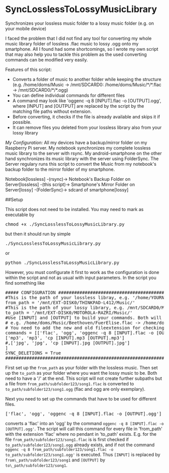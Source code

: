 # SyncLosslessToLossyMusicLibrary
Synchronizes your lossless music folder to a lossy music folder (e.g. on your mobile device)

I faced the problem that I did not find any tool for converting my whole music library folder of lossless .flac music to lossy .ogg onto my smartphone. All I found had some shortcomings, so I wrote my own script that may also help you to tackle this problem as the used converting commands can be modified very easily.

Features of this script:
* Converts a folder of music to another folder while keeping the structure (e.g. /home/doms/Music -> /mnt/SDCARD0: /home/doms/Music/\*/\*.flac -> /mnt/SDCARD0/\*/\*.ogg) 
* You can define individual commands for different files
* A command may look like 'oggenc -q 8 [INPUT].flac -o [OUTPUT].ogg', where [INPUT] and [OUTPUT] are replaced by the script by the matching file paths without extension.
* Before converting, it checks if the file is already available and skips it if possible.
* It can remove files you deleted from your lossless library also from your lossy library

*My Configuration:*
All my devices have a backup/mirror folder on my Raspberry Pi server. My notebook synchronizes my complete lossless music library to the server with rsync. My android-smartphone on the other hand synchronizes its music library with the server using FolderSync. The Server regulary runs this script to convert the Music from my notebook's backup folder to the mirror folder of my smartphone.

Notebook[lossless] -(rsync)-> Notebook's Backup Folder on Server[lossless] -(this script)-> Smartphone's Mirror Folder on Server[lossy] -(FolderSync)-> sdcard of smartphone[lossy]

##Setup

This script does not need to be installed. You may need to mark as executable by
<pre>chmod +x ./SyncLosslessToLossyMusicLibrary.py</pre> but then it should run by simple <pre>./SyncLosslessToLossyMusicLibrary.py</pre>
or
<pre>python ./SyncLosslessToLossyMusicLibrary.py</pre>

However, you must configurate it first to work as the configuration is done within the script and not as usual with input parameters.
In the script you find something like
<pre>
##### CONFIGURATION ###########################################################################################
#This is the path of your lossless libray, e.g. '/home/YOURNAME/Music/'
from_path = '/mnt/EXT-DISK0/THINKPAD-L412/Music/'
#This is the path of your lossy library, e.g. /mnt/SDCARD0/Music/'
to_path = '/mnt/EXT-DISK0/MOTOROLA-RAZRI/Music/'
#Use [INPUT] and [OUTPUT] to build your commands. Both will be replaced by the full path but without the file extension,
# e.g. /home/doms/Music/Beethoven/FuerElise.flac -> /home/doms/Music/Beethoven/FuerElise
# You need to add the new and old fileextension for checking if the file is already converted and to remove old files
commands = [['flac', 'ogg', 'oggenc -q 8 [INPUT].flac -o [OUTPUT].ogg'],
['mp3', 'mp3', 'cp [INPUT].mp3 [OUTPUT].mp3']
#,['jpg', 'jpg', 'cp [INPUT].jpg [OUTPUT].jpg']
]
SYNC_DELETIONS = True
###############################################################################################################
</pre>
First set up the `from_path` as your folder with the lossless music.
Then set up the `to_path` as your folder where you want the lossy music to be.
Both need to have a '/' at the end. This script will not create further subpaths but a file from `from_path/subfolder123/song1.flac` is converted to `to_path/subfolder123/song1.ogg` (flac and ogg are only exemplary).

Next you need to set up the commands that have to be used for different files. 
<pre>['flac', 'ogg', 'oggenc -q 8 [INPUT].flac -o [OUTPUT].ogg']</pre>
converts a 'flac' into an 'ogg' by the command `oggenc -q 8 [INPUT].flac -o [OUTPUT].ogg'`.
The script will call this command for every file in 'from\_path' with the extension 'flac' where no pendant in 'to\_path' exists.
E.g. for the file `from_path/subfolder123/song1.flac` is is first checked if `to_path/subfolder123/song1.ogg` already exists, and if not the command `oggenc -q 8 from_path/subfolder123/song1.flac -o to_path/subfolder123/song1.ogg'` is executed.
Thus `[INPUT]` is replaced by `from\_path/subfolder123/song1` and `[OUTPUT]` by `to\_path/subfolder123/song1`.

